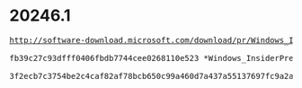 # 20246.1

<pre>
<a href="http://software-download.microsoft.com/download/pr/Windows_InsiderPreview_SDK_en-us_20246_1.iso">http://software-download.microsoft.com/download/pr/Windows_InsiderPreview_SDK_en-us_20246_1.iso</a>

fb39c27c93dfff0406fbdb7744cee0268110e523 *Windows_InsiderPreview_SDK_en-us_20246_1.iso

3f2ecb7c3754be2c4caf82af78bcb650c99a460d7a437a55137697fc9a2a08bf *Windows_InsiderPreview_SDK_en-us_20246_1.iso
</pre>
